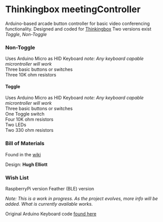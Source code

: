 # Thinkingbox meetingController

Arduino-based arcade button controller for basic video conferencing functionality.
Designed and coded for [Thinkingbox](https://thinkingbox.com)
Two versions exist *Toggle*, *Non-Toggle*

### Non-Toggle
   Uses Arduino Micro as HID Keyboard *note: Any keyboard capable microntroller will work*  
   Three basic buttons or switches  
   Three 10K ohm resistors  

#### Toggle
   Uses Arduino Micro as HID Keyboard *note: Any keyboard capable microntroller will work*  
   Three basic buttons or switches  
   One Toggle switch  
   Four 10K ohm resistors  
   Two LEDs  
   Two 330 ohm resistors 
    
### Bill of Materials
Found in the [wiki](https://github.com/hughqelliott/meetingController/wiki/Bill-of-Materials)

Design: **Hugh Elliott**

### Wish List
RaspberryPi version
Feather (BLE) version

*Note: This is a work in progress. As the project evolves, more info will be added. What is currently available works.*

Original Arduino Keyboard code [found here](https://www.arduino.cc/en/Tutorial/BuiltInExamples/KeyboardMessage)
